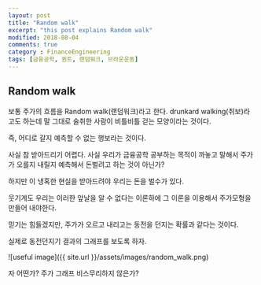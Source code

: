 ```yaml
---
layout: post
title: "Random walk"
excerpt: "this post explains Random walk"
modified: 2018-08-04
comments: true
category : FinanceEngineering
tags: [금융공학, 퀀트, 랜덤워크, 브라운운동]
---
```


Random walk
--------------------------------------------------------------------------------------------

보통 주가의 흐름을 Random walk(랜덤워크)라고 한다.
drunkard walking(취보)라고도 하는데 말 그대로 술취한 사람이 비틀비틀 걷는 모양이라는 것이다.

즉, 어디로 갈지 예측할 수 없는 행보라는 것이다.

사실 참 받아드리기 어렵다. 사실 우리가 금융공학 공부하는 목적이 까놓고 말해서 주가가 오를지 내릴지 예측해서 돈벌려고 하는 것이 아닌가?

하지만 이 냉혹한 현실을 받아드려야 우리는 돈을 벌수가 있다.

웃기게도 우리는 이러한 앞날을 알 수 없다는 이론하에 그 이론을 이용해서 주가모형을 만들어 내야한다.

믿기는 힘들겠지만, 주가가 오르고 내리고는 동전을 던지는 확률과 같다는 것이다. 

실제로 동전던지기 결과의 그래프를 보도록 하자.


![useful image]({{ site.url }}/assets/images/random_walk.png)

자 어떤가? 주가 그래프 비스무리하지 않은가?